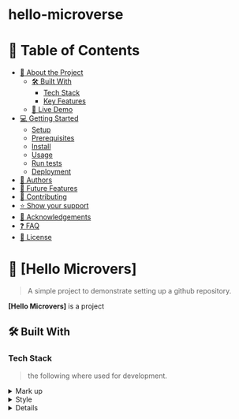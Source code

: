 # hello-microverse
<a name="readme-top"></a>


<!-- TABLE OF CONTENTS -->

# 📗 Table of Contents

- [📖 About the Project](#about-project)
  - [🛠 Built With](#built-with)
    - [Tech Stack](#tech-stack)
    - [Key Features](#key-features)
  - [🚀 Live Demo](#live-demo)
- [💻 Getting Started](#getting-started)
  - [Setup](#setup)
  - [Prerequisites](#prerequisites)
  - [Install](#install)
  - [Usage](#usage)
  - [Run tests](#run-tests)
  - [Deployment](#triangular_flag_on_post-deployment)
- [👥 Authors](#authors)
- [🔭 Future Features](#future-features)
- [🤝 Contributing](#contributing)
- [⭐️ Show your support](#support)
- [🙏 Acknowledgements](#acknowledgements)
- [❓ FAQ](#faq)
- [📝 License](#license)

<!-- PROJECT DESCRIPTION -->

# 📖 [Hello Microvers] <a name="about-project"></a>

> A simple project to demonstrate setting up a github repository.

**[Hello Microvers]** is a project 

## 🛠 Built With <a name="built-with"></a>

### Tech Stack <a name="tech-stack"></a>

> the following where used for development.

<details>
  <summary>Mark up</summary>
  <ul>
    <li><a href="#">HTML5</a></li>
  </ul>
</details>

<details>
  <summary>Style</summary>
  <ul>
    <li><a href="#">CSS3</a></li>
  </ul>
</details>

<details>

<!-- Features -->

### Key Features <a name="key-features"></a>

> A few features of the application.

- **[Hello message display]**
- **[Display message in fine color - green]**

<p align="right">(<a href="#readme-top">back to top</a>)</p>

<!-- LIVE DEMO -->

## 🚀 Live Demo <a name="live-demo"></a>

> A link to the deployed project.

- [Live Demo Link](https://giftednathan.github.io/hello-microverse/)

<p align="right">(<a href="#readme-top">back to top</a>)</p>


<!-- AUTHORS -->

## 👥 Authors <a name="authors"></a>


👤 **Author**

- GitHub: [@giftednathan](https://github.com/giftednathan)
- Twitter: [@eje_nathaniel](https://twitter.com/eje_nathaniel)



<p align="right">(<a href="#readme-top">back to top</a>)</p>

